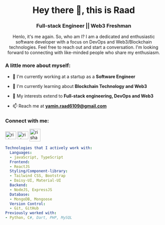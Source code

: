 <h1 align="center">Hey there 👋, this is Raad</h1>
<h3 align="center">Full-stack Engineer || Web3 Freshman</h3>

<p align="center">Henlo, it's me again. So, who am I? I am a dedicated and enthusiastic software developer with a focus on DevOps and Web3/Blockchain technologies. Feel free to reach out and start a conversation. I'm looking forward to connecting with like-minded people who share my enthusiasm.
</p>

<h3>A little more about myself:</h3>

- 🔭 I'm currently working at a startup as a **Software Engineer**

- 🌱 I'm currently learning about **Blockchain Technology and Web3**

- 💬 My interests extend to **Full-stack engineering, DevOps and Web3**

- 📫 Reach me at **yamin.raad6109@gmail.com**

<h3 align="left">Connect with me:</h3>
<p align="left">
<a href="https://www.facebook.com/Ashabul.Yamin.L/"><img align="center" src="https://raw.githubusercontent.com/rahuldkjain/github-profile-readme-generator/master/src/images/icons/Social/facebook.svg" alt="rishavchanda" height="25" width="35" /></a>
<a href="https://www.linkedin.com/in/yaminraad/"><img align="center" src="https://raw.githubusercontent.com/rahuldkjain/github-profile-readme-generator/master/src/images/icons/Social/linked-in-alt.svg" alt="rishav-chanda-b89a791b3" height="25" width="35" /></a>
<a href="https://discord.com/channels/@Luci4#6091"><img align="center" src="https://raw.githubusercontent.com/rahuldkjain/github-profile-readme-generator/master/src/images/icons/Social/discord.svg" alt="rishav_chanda" height="40" width="35" /></a>
</p>

```yaml
Technologies that I actively work with:
  Languages:
  - javaScript, TypeScript
  Frontend:
  - ReactJS
  Styling/Component-library:
  - Tailwind CSS, Bootstrap
  - Daisy-UI, Material-UI 
  Backend:
  - NodeJS, ExpressJS
  Database:
  - MongoDB, Mongoose
  Version Control:
  - Git, GitHub
Previously worked with:
- Python, C#, Dart, PHP, MySQL
```
